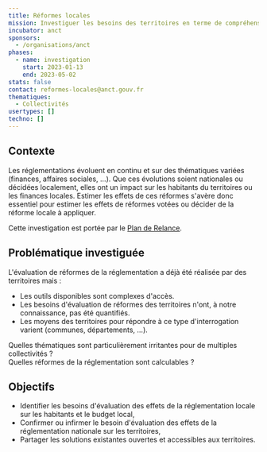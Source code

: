 ```yaml
---
title: Réformes locales
mission: Investiguer les besoins des territoires en terme de compréhension de l'impact de réformes existantes ou envisagées
incubator: anct
sponsors:
  - /organisations/anct
phases:
  - name: investigation
    start: 2023-01-13
    end: 2023-05-02
stats: false
contact: reformes-locales@anct.gouv.fr
thematiques:
  - Collectivités
usertypes: []
techno: []
---
```

## Contexte

Les réglementations évoluent en continu et sur des thématiques variées (finances, affaires sociales, ...).
Que ces évolutions soient nationales ou décidées localement, elles ont un impact sur les habitants du territoires ou les finances locales.
Estimer les effets de ces réformes s'avère donc essentiel pour estimer les effets de réformes votées ou décider de la réforme locale à appliquer.

Cette investigation est portée par le [Plan de Relance](https://mon.incubateur.anct.gouv.fr/processes/transformation-numerique/f/2/proposals/444?filter%5Bcategory_id%5D%5B%5D=&filter%5Borigin%5D%5B%5D=&filter%5Bsearch_text%5D=openfisca&filter%5Bstate%5D%5B%5D=&order=random).

## Problématique investiguée

L'évaluation de réformes de la réglementation a déjà été réalisée par des territoires mais :

* Les outils disponibles sont complexes d'accès.
* Les besoins d'évaluation de réformes des territoires n'ont, à notre connaissance, pas été quantifiés.
* Les moyens des territoires pour répondre à ce type d'interrogation varient (communes, départements, ...).

Quelles thématiques sont particulièrement irritantes pour de multiples collectivités ?  
Quelles réformes de la réglementation sont calculables ?

## Objectifs

* Identifier les besoins d'évaluation des effets de la réglementation locale sur les habitants et le budget local,
* Confirmer ou infirmer le besoin d'évaluation des effets de la réglementation nationale sur les territoires,
* Partager les solutions existantes ouvertes et accessibles aux territoires.